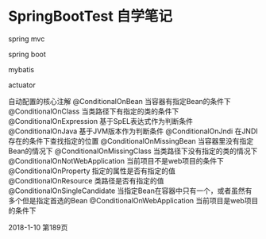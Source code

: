 # SpringBootTest 自学笔记
spring mvc

spring boot

mybatis

actuator

自动配置的核心注解
@ConditionalOnBean                  当容器有指定Bean的条件下
@ConditionalOnClass                 当类路径下有指定的类的条件下
@ConditionalOnExpression            基于SpEL表达式作为判断条件
@ConditionalOnJava                  基于JVM版本作为判断条件
@ConditionalOnJndi                  在JNDI存在的条件下查找指定的位置
@ConditionalOnMissingBean           当容器里没有指定Bean的情况下
@ConditionalOnMissingClass          当类路径下没有指定的类的情况下
@ConditionalOnNotWebApplication     当前项目不是web项目的条件下
@ConditionalOnProperty              指定的属性是否有指定的值
@ConditionalOnResource              类路径是否有指定的值
@ConditionalOnSingleCandidate       当指定Bean在容器中只有一个，或者虽然有多个但是指定首选的Bean
@ConditionalOnWebApplication        当前项目是web项目的条件下

2018-1-10  第189页